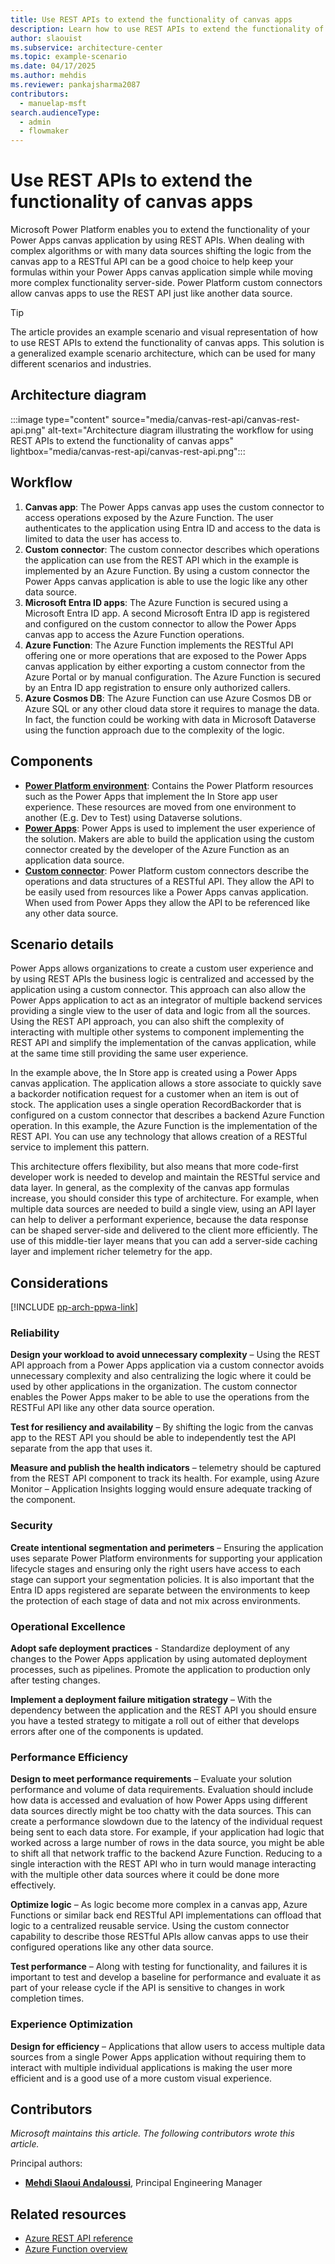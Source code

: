 ```yaml
---
title: Use REST APIs to extend the functionality of canvas apps
description: Learn how to use REST APIs to extend the functionality of canvas apps
author: slaouist
ms.subservice: architecture-center
ms.topic: example-scenario
ms.date: 04/17/2025
ms.author: mehdis
ms.reviewer: pankajsharma2087
contributors: 
  - manuelap-msft
search.audienceType: 
  - admin
  - flowmaker
---
```


# Use REST APIs to extend the functionality of canvas apps

Microsoft Power Platform enables you to extend the functionality of your Power Apps canvas application by using REST APIs. When dealing with complex algorithms or with many data sources shifting the logic from the canvas app to a RESTful API can be a good choice to help keep your formulas within your  Power Apps canvas application simple while moving more complex functionality server-side. Power Platform custom connectors allow canvas apps to use the REST API just like another data source.

> [!TIP]
> The article provides an example scenario and visual representation of how to use REST APIs to extend the functionality of canvas apps. This solution is a generalized example scenario architecture, which can be used for many different scenarios and industries.

## Architecture diagram

:::image type="content" source="media/canvas-rest-api/canvas-rest-api.png" alt-text="Architecture diagram illustrating the workflow for using REST APIs to extend the functionality of canvas apps" lightbox="media/canvas-rest-api/canvas-rest-api.png":::

## Workflow

1. **Canvas app**: The Power Apps canvas app uses the custom connector to access operations exposed by the Azure Function. The user authenticates to the application using Entra ID and access to the data is limited to data the user has access to.
1. **Custom connector**: The custom connector describes which operations the application can use from the REST API which in the example is implemented by an Azure Function. By using a custom connector the Power Apps canvas application  is able to use the logic like any other data source.
1. **Microsoft Entra ID apps**: The Azure Function is secured using a Microsoft Entra ID app. A second Microsoft Entra ID app is registered and configured on the custom connector to allow the Power Apps canvas app to access the Azure Function operations.
1. **Azure Function**: The Azure Function implements the RESTful API offering one or more operations that are exposed to the Power Apps canvas application by either exporting a custom connector from the Azure Portal or by manual configuration. The Azure Function is secured by an Entra ID app registration to ensure only authorized callers.
1. **Azure Cosmos DB**: The Azure Function can use Azure Cosmos DB or Azure SQL or any other cloud data store it requires to manage the data. In fact, the function could be working with data in Microsoft Dataverse using the function approach  due to the complexity of the logic.

## Components

- **[Power Platform environment](/power-platform/admin/environments-overview)**: Contains the Power Platform resources such as the Power Apps that implement the In Store app user experience. These resources are moved from one environment to another (E.g. Dev to Test) using Dataverse solutions.
- **[Power Apps](/power-apps/)**: Power Apps is used to implement the user experience of the solution. Makers are able to build the application using the custom connector created by the developer of the Azure Function as an application data source.  
- **[Custom connector](/connectors/custom-connectors/)**: Power Platform custom connectors describe the operations and data structures of a RESTful API. They allow the API to be easily used from resources like a Power Apps canvas application. When used from Power Apps they allow the API to be referenced like any other data source.

## Scenario details

Power Apps allows organizations to create a custom user experience and by using REST APIs the business logic is centralized and accessed by the application using a custom connector. This approach can also allow the Power Apps application to act as an integrator of multiple backend services providing a single view to the user of data and logic from all the sources. Using the REST API approach, you can also shift the complexity of interacting with multiple other systems to component implementing the REST API and simplify the implementation of the canvas application, while at the same time still providing the same user experience.

In the example above, the In Store app is created using a Power Apps canvas application. The application allows a store associate to quickly save a backorder notification request for a customer when an item is out of stock. The application uses a single operation RecordBackorder that is configured on a custom connector that describes a backend Azure Function operation. In this example, the Azure Function is the implementation of the REST API. You can use any technology that allows creation of a RESTful service to implement this pattern.

This architecture offers flexibility, but also means that more code-first developer work is needed to develop and maintain the RESTful service and data layer. In general, as the complexity of the canvas app formulas increase, you should consider this type of architecture. For example, when multiple data sources are needed to build a single view, using an API layer can help to deliver a performant experience, because the data response can be shaped server-side and delivered to the client more efficiently. The use of this middle-tier layer means that you can add a server-side caching layer and implement richer telemetry for the app.

## Considerations

[!INCLUDE [pp-arch-ppwa-link](../../includes/pp-arch-ppwa-link.md)]

### Reliability

**Design your workload to avoid unnecessary complexity** – Using the REST API approach from a Power Apps application via a custom connector avoids unnecessary complexity and also centralizing the logic where it could be used by other applications in the organization. The custom connector enables the Power Apps maker to be able to use the operations from the RESTFul API like any other data source operation.

**Test for resiliency and availability** – By shifting the logic from the canvas app to the REST API you should be able to independently test the API separate from the app that uses it.

**Measure and publish the health indicators** – telemetry should be captured from the REST API component to track its health. For example, using Azure Monitor – Application Insights logging would ensure adequate tracking of the component.

### Security

**Create intentional segmentation and perimeters** – Ensuring the application uses separate Power Platform environments for supporting your application lifecycle stages and ensuring only the right users have access to each stage can support your segmentation policies. It is also important that the Entra ID apps registered are separate between the environments to keep the protection of each stage of data and not mix across environments.

### Operational Excellence

**Adopt safe deployment practices** - Standardize deployment of any changes to the Power Apps application by using automated deployment processes, such as pipelines. Promote the application to production only after testing changes. 

**Implement a deployment failure mitigation strategy** – With the dependency between the application and the REST API you should ensure you have a tested strategy to mitigate a roll out of either that develops errors after one of the components is updated.

### Performance Efficiency

**Design to meet performance requirements** – Evaluate your solution performance and volume of data requirements.  Evaluation should include how data is accessed and evaluation of how Power Apps using different data sources directly might be too chatty with the data sources. This can create a performance slowdown due to the latency of the individual request being sent to each data store.  For example, if your application had logic that worked across a large number of rows in the data source, you might be able to shift all that network traffic to the backend Azure Function. Reducing to a single interaction with the REST API who in turn would manage interacting with the multiple other data sources where it could be done more effectively.

**Optimize logic** – As logic become more complex in a canvas app, Azure Functions or similar back end RESTful API implementations can offload that logic to a centralized reusable service. Using the custom connector capability to describe those RESTful APIs allow canvas apps to use their configured operations like any other data source.

**Test performance** – Along with testing for functionality, and failures it is important to test and develop a baseline for performance and evaluate it as part of your release cycle if the API is sensitive to changes in work completion times.

### Experience Optimization

**Design for efficiency** – Applications that allow users to access  multiple data sources from a single Power Apps application without requiring them to interact with multiple individual applications is making the user more efficient and is a good use of a more custom visual experience.

## Contributors

_Microsoft maintains this article. The following contributors wrote this article._

Principal authors:

- **[Mehdi Slaoui Andaloussi](https://www.linkedin.com/in/mehdi-slaoui-andaloussi-7450772/)**, Principal Engineering Manager

## Related resources

- [Azure REST API reference](/rest/api/azure/)
- [Azure Function overview](/azure/azure-functions/functions-overview?pivots=programming-language-csharp)

